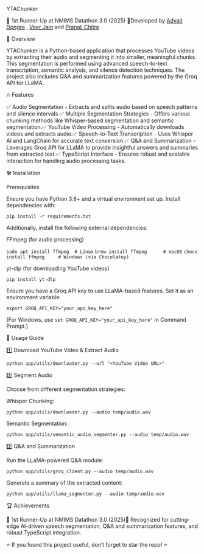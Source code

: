 YTAChunker

🚀 1st Runner-Up at NMIMS Datathon 3.0 (2025) 🎉Developed by <a href="https://github.com/AdvaitDongre">Advait Dongre</a> , <a href="https://github.com/ParamVeerJain">Veer Jain</a> and <a href="https://github.com/PranaliChitre">Pranali Chitre</a>

📌 Overview

YTAChunker is a Python-based application that processes YouTube videos by extracting their audio and segmenting it into smaller, meaningful chunks. This segmentation is performed using advanced speech-to-text transcription, semantic analysis, and silence detection techniques. The project also includes Q&A and summarization features powered by the Groq API for LLaMA.

🔥 Features

✅ Audio Segmentation - Extracts and splits audio based on speech patterns and silence intervals.✅ Multiple Segmentation Strategies - Offers various chunking methods like Whisper-based segmentation and semantic segmentation.✅ YouTube Video Processing - Automatically downloads videos and extracts audio.✅ Speech-to-Text Transcription - Uses Whisper AI and LangChain for accurate text conversion.✅ Q&A and Summarization - Leverages Groq API for LLaMA to provide insightful answers and summaries from extracted text.✅ TypeScript Interface - Ensures robust and scalable interaction for handling audio processing tasks.

🛠️ Installation

Prerequisites

Ensure you have Python 3.8+ and a virtual environment set up. Install dependencies with:

```pip install -r requirements.txt```

Additionally, install the following external dependencies:

FFmpeg (for audio processing)

```sudo apt install ffmpeg  # Linux```
```brew install ffmpeg      # macOS```
```choco install ffmpeg     # Windows (via Chocolatey)```

yt-dlp (for downloading YouTube videos)

```pip install yt-dlp```

Ensure you have a Groq API key to use LLaMA-based features. Set it as an environment variable:

```export GROQ_API_KEY="your_api_key_here"```

(For Windows, use ```set GROQ_API_KEY="your_api_key_here"``` in Command Prompt.)

🚀 Usage Guide

1️⃣ Download YouTube Video & Extract Audio

```python app/utils/downloader.py --url "<YouTube Video URL>"```

2️⃣ Segment Audio

Choose from different segmentation strategies:

Whisper Chunking:

```python app/utils/downloader.py --audio temp/audio.wav```

Semantic Segmentation:

```python app/utils/semantic_audio_segmenter.py --audio temp/audio.wav```

3️⃣ Q&A and Summarization

Run the LLaMA-powered Q&A module:

```python app/utils/groq_client.py --audio temp/audio.wav```

Generate a summary of the extracted content:

```python app/utils/llama_segmenter.py --audio temp/audio.wav```

🏆 Achievements

🧈 1st Runner-Up at NMIMS Datathon 3.0 (2025)🚀 Recognized for cutting-edge AI-driven speech segmentation, Q&A and summarization features, and robust TypeScript integration.


⭐ If you found this project useful, don’t forget to star the repo! ⭐

